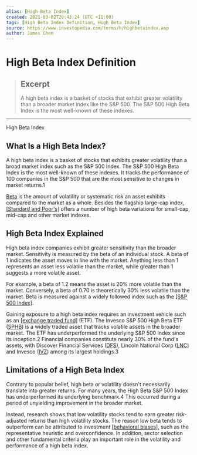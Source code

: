 ```yaml
---
alias: [High Beta Index]
created: 2021-03-02T20:43:24 (UTC +11:00)
tags: [High Beta Index Definition, High Beta Index]
source: https://www.investopedia.com/terms/h/highbetaindex.asp
author: James Chen
---
```


# High Beta Index Definition

> ## Excerpt
> A high beta index is a basket of stocks that exhibit greater volatility than a broader market index like the S&P 500. The S&P 500 High Beta Index is the most well-known of these indexes.

---

High Beta Index
## What Is a High Beta Index?

A high beta index is a basket of stocks that exhibits greater volatility than a broad market index such as the S&P 500 Index. The S&P 500 High Beta Index is the most well-known of these indexes. It tracks the performance of 100 companies in the S&P 500 that are the most sensitive to changes in market returns.1

[Beta](https://www.investopedia.com/terms/b/beta.asp) is the amount of volatility or systematic risk an asset exhibits compared to the market as a whole. Besides the flagship large-cap index, [[Standard and Poor's]](https://www.investopedia.com/terms/s/sp.asp) offers a number of high beta variations for small-cap, mid-cap and other market indexes. 

## High Beta Index Explained

High beta index companies exhibit greater sensitivity than the broader market. Sensitivity is measured by the beta of an individual stock. A beta of 1 indicates the asset moves in line with the market. Anything less than 1 represents an asset less volatile than the market, while greater than 1 suggests a more volatile asset.

For example, a beta of 1.2 means the asset is 20% more volatile than the market. Conversely, a beta of 0.70 is theoretically 30% less volatile than the market. Beta is measured against a widely followed index such as the [[S&P 500 Index]](https://www.investopedia.com/terms/s/sp500.asp). 

Gaining exposure to a high beta index requires an investment vehicle such as an [[exchange traded fund]](https://www.investopedia.com/terms/e/etf.asp) (ETF). The Invesco S&P 500 High Beta ETF ([SPHB](https://www.investopedia.com/markets/quote?tvwidgetsymbol=sphb)) is a widely traded asset that tracks volatile assets in the broader market. The ETF has underperformed the underlying S&P 500 Index since its inception.2 Financial companies constitute nearly 30% of the fund's assets, with Discover Financial Services ([DFS](https://www.investopedia.com/markets/quote?tvwidgetsymbol=dfs)), Lincoln National Corp ([LNC](https://www.investopedia.com/markets/quote?tvwidgetsymbol=lnc)) and Invesco ([IVZ](https://www.investopedia.com/markets/quote?tvwidgetsymbol=ivz)) among its largest holdings.3

## Limitations of a High Beta Index

Contrary to popular belief, high beta or volatility doesn't necessarily translate into greater returns. For many years, the High Beta S&P 500 Index has underperformed its underlying benchmark.4 This occurred during a period of unyielding improvement in the broader market.

Instead, research shows that low volatility stocks tend to earn greater risk-adjusted returns than high volatility stocks. The reason low beta tends to outperform can be attributed to investment [[behavioral biases]](https://www.investopedia.com/terms/b/behavioralfinance.asp), such as the representative heuristic and overconfidence. In addition, sector selection and other fundamental criteria play an important role in the volatility and performance of a high beta index.

